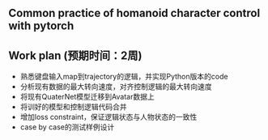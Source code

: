 ## Common practice of homanoid character control with pytorch

## Work plan (预期时间：2周)
- 熟悉键盘输入map到trajectory的逻辑，并实现Python版本的code
- 分析现有数据的最大转向速度，对齐控制逻辑的最大转向速度
- 将现有QuaterNet模型迁移到Avatar数据上
- 将训好的模型和控制逻辑代码合并
- 增加loss constraint，保证逻辑状态与人物状态的一致性
- case by case的测试样例设计
